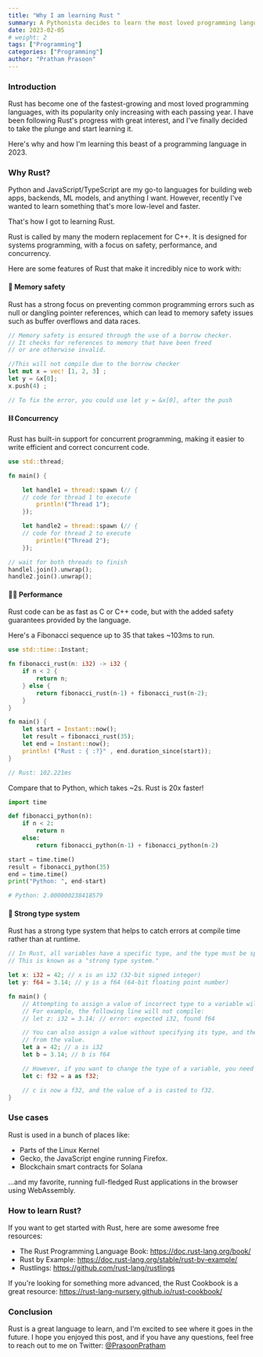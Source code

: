 ```yaml
---
title: "Why I am learning Rust "
summary: A Pythonista decides to learn the most loved programming language of 2023.
date: 2023-02-05
# weight: 2
tags: ["Programming"]
categories: ["Programming"]
author: "Pratham Prasoon"
---
```


### Introduction

Rust has become one of the fastest-growing and most loved programming languages, with its popularity only increasing with each passing year. I have been following Rust's progress with great interest, and I've finally decided to take the plunge and start learning it.

Here's why and how I'm learning this beast of a programming language in 2023.

### Why Rust?

Python and JavaScript/TypeScript are my go-to languages for building web apps, backends, ML models, and anything I want. However, recently I've wanted to learn something that's more low-level and faster. 

That's how I got to learning Rust.

Rust is called by many the modern replacement for C++.
It is designed for systems programming, with a focus on safety, performance, and concurrency. 

Here are some features of Rust that make it incredibly nice to work with:

#### 💾 Memory safety

Rust has a strong focus on preventing common programming errors such as null or dangling pointer references, which can lead to memory safety issues such as buffer overflows and data races.

```rust
// Memory safety is ensured through the use of a borrow checker.
// It checks for references to memory that have been freed
// or are otherwise invalid.

//This will not compile due to the borrow checker
let mut x = vec! [1, 2, 3] ;
let y = &x[0];
x.push(4) ;

// To fix the error, you could use let y = &x[0], after the push
```

#### ⛓️ Concurrency

Rust has built-in support for concurrent programming, making it easier to write efficient and correct concurrent code.

```rust
use std::thread;

fn main() {

    let handle1 = thread::spawn (// {
    // code for thread 1 to execute
        println!("Thread 1");
    });

    let handle2 = thread::spawn (// {
    // code for thread 2 to execute
        println!("Thread 2");
    });

// wait for both threads to finish
handlel.join().unwrap();
handle2.join().unwrap();

```

#### 🏃‍♂️ Performance

Rust code can be as fast as C or C++ code, but with the added safety guarantees provided by the language.

Here's a Fibonacci sequence up to 35 that takes ~103ms to run.


``` rust
use std::time::Instant;

fn fibonacci_rust(n: i32) -> i32 {
    if n < 2 {
        return n;
    } else {
        return fibonacci_rust(n-1) + fibonacci_rust(n-2);
    }
}

fn main() {
    let start = Instant::now();
    let result = fibonacci_rust(35);
    let end = Instant::now();
    println! ("Rust : { :?}" , end.duration_since(start));
}

// Rust: 102.221ms

```

Compare that to Python, which takes ~2s.
Rust is 20x faster!

```python
import time

def fibonacci_python(n):
    if n < 2:
        return n
    else:
        return fibonacci_python(n-1) + fibonacci_python(n-2)

start = time.time()
result = fibonacci_python(35)
end = time.time()
print("Python: ", end-start)

# Python: 2.000000238418579

```

#### 💪 Strong type system

Rust has a strong type system that helps to catch errors at compile time rather than at runtime.

```rust
// In Rust, all variables have a specific type, and the type must be specified at compile time.
// This is known as a "strong type system."

let x: i32 = 42; // x is an i32 (32-bit signed integer)
let y: f64 = 3.14; // y is a f64 (64-bit floating point number)

fn main() {
    // Attempting to assign a value of incorrect type to a variable will result in a compile-time error.
    // For example, the following line will not compile:
    // let z: i32 = 3.14; // error: expected i32, found f64

    // You can also assign a value without specifying its type, and the type of the variable will be inferred
    // from the value.
    let a = 42; // a is i32
    let b = 3.14; // b is f64

    // However, if you want to change the type of a variable, you need to explicitly cast it.
    let c: f32 = a as f32;

    // c is now a f32, and the value of a is casted to f32.
}

```


### Use cases

Rust is used in a bunch of places like:

- Parts of the Linux Kernel
- Gecko, the JavaScript engine running Firefox. 
- Blockchain smart contracts for Solana

...and my favorite, running full-fledged Rust applications in the browser using WebAssembly.

### How to learn Rust?

If you want to get started with Rust, here are some awesome free resources:

- The Rust Programming Language Book: https://doc.rust-lang.org/book/
- Rust by Example: https://doc.rust-lang.org/stable/rust-by-example/
- Rustlings: https://github.com/rust-lang/rustlings


If you're looking for something more advanced, the Rust Cookbook is a great resource: https://rust-lang-nursery.github.io/rust-cookbook/

### Conclusion

Rust is a great language to learn, and I'm excited to see where it goes in the future. I hope you enjoyed this post, and if you have any questions, feel free to reach out to me on Twitter: [@PrasoonPratham](https://twitter.com/PrasoonPratham)
